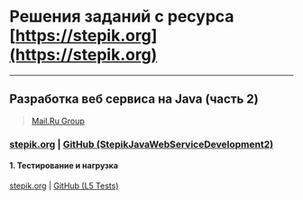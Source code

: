 # Решения заданий с ресурса [https://stepik.org](https://stepik.org)

---

## Разработка веб сервиса на Java (часть 2)
> [Mail.Ru Group](https://stepik.org/org/mailru)
### [stepik.org](https://stepik.org/course/186/syllabus) | [GitHub (StepikJavaWebServiceDevelopment2)](https://github.com/sergbelov/Stepik/tree/StepikJavaWebServiceDevelopment/StepikJavaWebServiceDevelopment2)<br>

#### 1. Тестирование и нагрузка
[stepik.org](https://stepik.org/lesson/20594/step/1?unit=4798) |
[GitHub (L5 Tests)](https://github.com/sergbelov/Stepik/tree/StepikJavaWebServiceDevelopment/StepikJavaWebServiceDevelopment2/L5%20Tests)<br>
